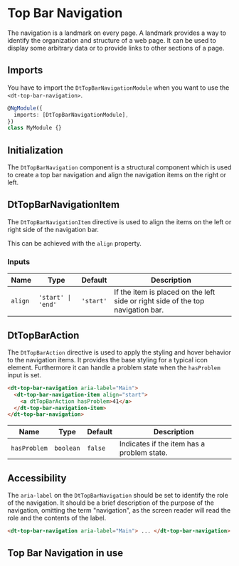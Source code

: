 # Top Bar Navigation

The navigation is a landmark on every page. A landmark provides a way to
identify the organization and structure of a web page. It can be used to display
some arbitrary data or to provide links to other sections of a page.

<ba-live-example name="DtExampleTopBarNavigationDefault"></ba-live-example>

## Imports

You have to import the `DtTopBarNavigationModule` when you want to use the
`<dt-top-bar-navigation>`.

```typescript
@NgModule({
  imports: [DtTopBarNavigationModule],
})
class MyModule {}
```

## Initialization

The `DtTopBarNavigation` component is a structural component which is used to
create a top bar navigation and align the navigation items on the right or left.

## DtTopBarNavigationItem

The `DtTopBarNavigationItem` directive is used to align the items on the left or
right side of the navigation bar.

This can be achieved with the `align` property.

### Inputs

| Name    | Type               | Default   | Description                                                                     |
| ------- | ------------------ | --------- | ------------------------------------------------------------------------------- |
| `align` | `'start' \| 'end'` | `'start'` | If the item is placed on the left side or right side of the top navigation bar. |

## DtTopBarAction

The `DtTopBarAction` directive is used to apply the styling and hover behavior
to the navigation items. It provides the base styling for a typical icon
element. Furthermore it can handle a problem state when the `hasProblem` input
is set.

```html
<dt-top-bar-navigation aria-label="Main">
  <dt-top-bar-navigation-item align="start">
    <a dtTopBarAction hasProblem>41</a>
  </dt-top-bar-navigation-item>
</dt-top-bar-navigation>
```

| Name         | Type      | Default | Description                                |
| ------------ | --------- | ------- | ------------------------------------------ |
| `hasProblem` | `boolean` | `false` | Indicates if the item has a problem state. |

## Accessibility

The `aria-label` on the `DtTopBarNavigation` should be set to identify the role
of the navigation. It should be a brief description of the purpose of the
navigation, omitting the term "navigation", as the screen reader will read the
role and the contents of the label.

```html
<dt-top-bar-navigation aria-label="Main"> ... </dt-top-bar-navigation>
```

## Top Bar Navigation in use

<ba-live-example name="DtExampleTopBarNavigationDrawer"></ba-live-example>
